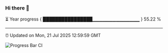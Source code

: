 ### Hi there 👋

⏳ Year progress { ████████████████▁▁▁▁▁▁▁▁▁▁▁▁▁▁ } 55.22 %

---

⏰ Updated on Mon, 21 Jul 2025 12:59:59 GMT

![Progress Bar CI](https://github.com/DhruviPatel157/GitHub-Actions-Demo/workflows/Progress%20Bar%20CI/badge.svg)
